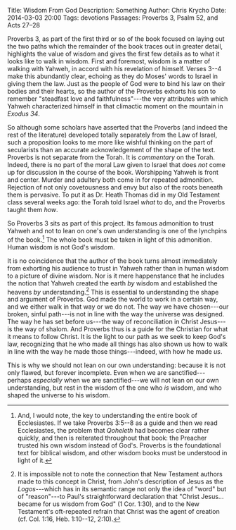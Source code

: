 Title: Wisdom From God
Description: Something
Author: Chris Krycho
Date: 2014-03-03 20:00
Tags: devotions
Passages: Proverbs 3, Psalm 52, and Acts 27–28

Proverbs 3, as part of the first third or so of the book focused on laying out
the two paths which the remainder of the book traces out in greater detail,
highlights the value of wisdom and gives the first few details as to what it
looks like to walk in wisdom. First and foremost, wisdom is a matter of walking
with Yahweh, in accord with his revelation of himself. Verses 3--4 make this
abundantly clear, echoing as they do Moses' words to Israel in giving them the
law. Just as the people of God were to bind his law on their bodies and their
hearts, so the author of the Proverbs exhorts his son to remember "steadfast
love and faithfulness"---the very attributes with which Yahweh characterized
himself in that climactic moment on the mountain in <cite class="bibleref"
title="Ex 34.6">Exodus 34</cite>.

So although some scholars have asserted that the Proverbs (and indeed the rest
of the literature) developed totally separately from the Law of Israel, such a
proposition looks to me more like wishful thinking on the part of secularists
than an accurate acknowledgement of the shape of the text. Proverbs is not
separate from the Torah. It is *commentary* on the Torah. Indeed, there is no
part of the moral Law given to Israel that does *not* come up for discussion in
the course of the book. Worshipping Yahweh is front and center. Murder and
adultery both come in for repeated admonition. Rejection of not only
covetousness and envy but also of the roots beneath them is pervasive. To put
it as Dr. Heath Thomas did in my Old Testament class several weeks ago: the
Torah told Israel *what* to do, and the Proverbs taught them *how*.

So Proverbs 3 sits as part of this project. Its famous admonition to trust
Yahweh and not to lean on one's own understanding is one of the lynchpins of
the book.[^eccl] The whole book must be taken in light of this admonition.
Human wisdom is not God's wisdom.

It is no coincidence that the author of the book turns almost immediately from
exhorting his audience to trust in Yahweh rather than in human wisdom to a
picture of divine wisdom. Nor is it mere happenstance that he includes the
notion that Yahweh created the earth *by* wisdom and established the heavens
*by* understanding.[^by] This is essential to understanding the shape and
argument of Proverbs. God made the world to work in a certain way, and we either
walk in that way or we do not. The way we have chosen---our broken, sinful
path---is not in line with the way the universe was designed. The way he has set
before us---the way of reconciliation in Christ Jesus---is the way of shalom.
And Proverbs thus is a guide for the Christian for what it means to follow
Christ. It is the light to our path as we seek to keep God's law, recognizing
that he who made all things has also shown us how to walk in line with the way
he made those things---indeed, with how he made *us*.

This is why we should not lean on our own understanding: because it is not only
flawed, but forever incomplete. Even when we are sanctified---perhaps
*especially* when we are sanctified---we will not lean on our own
understanding, but rest in the wisdom of the one who *is* wisdom, and who
shaped the universe to his wisdom.

[^eccl]: And, I would note, the key to understanding the entire book of
Ecclesiastes. If we take Proverbs 3:5--8 as a guide and then we read Ecclesiastes,
the problem that *Qoheleth* had becomes clear rather quickly, and then is
reiterated throughout that book: the Preacher trusted his own wisdom instead of
God's. Proverbs is the foundational text for biblical wisdom, and other wisdom
books must be understood in light of it.

[^by]: It is impossible not to note the connection that New Testament authors
made to this concept in Christ, from John's description of Jesus as the
*Logos*---which has in its semantic range not only the idea of "word" but of
"reason"---to Paul's straightforward declaration that "Christ Jesus... became
for us wisdom from God" (1 Cor. 1:30), and to the New Testament's oft-repeated
refrain that Christ was the agent of creation (cf. Col. 1:16, Heb. 1:10--12,
2:10).